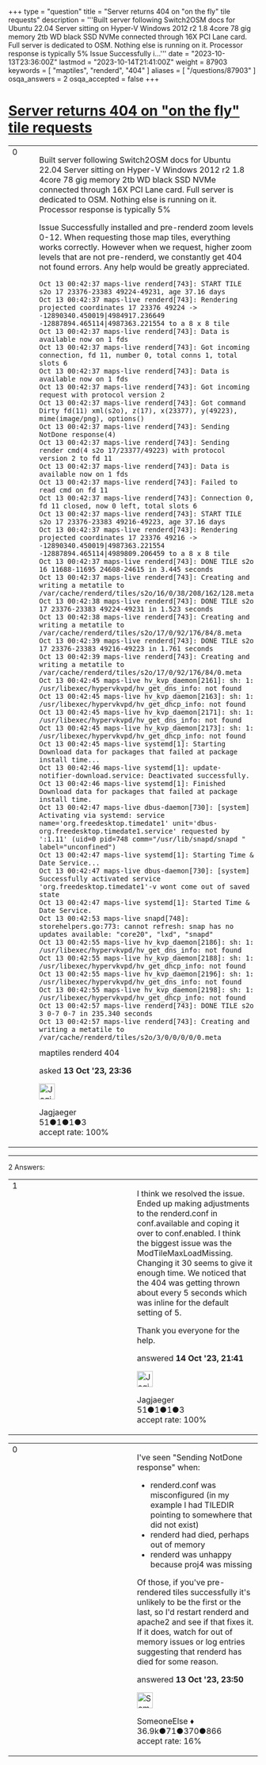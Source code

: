+++
type = "question"
title = "Server returns 404 on &quot;on the fly&quot; tile requests"
description = '''Built server following Switch2OSM docs for Ubuntu 22.04 Server sitting on Hyper-V Windows 2012 r2 1.8 4core 78 gig memory 2tb WD black SSD NVMe connected through 16X PCI Lane card. Full server is dedicated to OSM. Nothing else is running on it. Processor response is typically 5% Issue Successfully i...'''
date = "2023-10-13T23:36:00Z"
lastmod = "2023-10-14T21:41:00Z"
weight = 87903
keywords = [ "maptiles", "renderd", "404" ]
aliases = [ "/questions/87903" ]
osqa_answers = 2
osqa_accepted = false
+++

<div class="headNormal">

# [Server returns 404 on "on the fly" tile requests](/questions/87903/server-returns-404-on-on-the-fly-tile-requests)

</div>

<div id="main-body">

<div id="askform">

<table id="question-table" style="width:100%;">
<colgroup>
<col style="width: 50%" />
<col style="width: 50%" />
</colgroup>
<tbody>
<tr>
<td style="width: 30px; vertical-align: top"><div class="vote-buttons">
<span id="post-87903-upvote" class="ajax-command post-vote up" rel="nofollow" title="I like this post (click again to cancel)"> </span>
<div id="post-87903-score" class="post-score" title="current number of votes">
0
</div>
<span id="post-87903-downvote" class="ajax-command post-vote down" rel="nofollow" title="I dont like this post (click again to cancel)"> </span> <span id="favorite-mark" class="ajax-command favorite-mark" rel="nofollow" title="mark/unmark this question as favorite (click again to cancel)"> </span>
<div id="favorite-count" class="favorite-count">
&#10;</div>
</div></td>
<td><div id="item-right">
<div class="question-body">
<p>Built server following Switch2OSM docs for Ubuntu 22.04 Server sitting on Hyper-V Windows 2012 r2 1.8 4core 78 gig memory 2tb WD black SSD NVMe connected through 16X PCI Lane card. Full server is dedicated to OSM. Nothing else is running on it. Processor response is typically 5%</p>
<p>Issue Successfully installed and pre-renderd zoom levels 0-12. When requesting those map tiles, everything works correctly. However when we request, higher zoom levels that are not pre-renderd, we constantly get 404 not found errors. Any help would be greatly appreciated.</p>
<pre><code>Oct 13 00:42:37 maps-live renderd[743]: START TILE s2o 17 23376-23383 49224-49231, age 37.16 days
Oct 13 00:42:37 maps-live renderd[743]: Rendering projected coordinates 17 23376 49224 -&gt; -12890340.450019|4984917.236649 -12887894.465114|4987363.221554 to a 8 x 8 tile
Oct 13 00:42:37 maps-live renderd[743]: Data is available now on 1 fds
Oct 13 00:42:37 maps-live renderd[743]: Got incoming connection, fd 11, number 0, total conns 1, total slots 6
Oct 13 00:42:37 maps-live renderd[743]: Data is available now on 1 fds
Oct 13 00:42:37 maps-live renderd[743]: Got incoming request with protocol version 2
Oct 13 00:42:37 maps-live renderd[743]: Got command Dirty fd(11) xml(s2o), z(17), x(23377), y(49223), mime(image/png), options()
Oct 13 00:42:37 maps-live renderd[743]: Sending NotDone response(4)
Oct 13 00:42:37 maps-live renderd[743]: Sending render cmd(4 s2o 17/23377/49223) with protocol version 2 to fd 11
Oct 13 00:42:37 maps-live renderd[743]: Data is available now on 1 fds
Oct 13 00:42:37 maps-live renderd[743]: Failed to read cmd on fd 11
Oct 13 00:42:37 maps-live renderd[743]: Connection 0, fd 11 closed, now 0 left, total slots 6
Oct 13 00:42:37 maps-live renderd[743]: START TILE s2o 17 23376-23383 49216-49223, age 37.16 days
Oct 13 00:42:37 maps-live renderd[743]: Rendering projected coordinates 17 23376 49216 -&gt; -12890340.450019|4987363.221554 -12887894.465114|4989809.206459 to a 8 x 8 tile
Oct 13 00:42:37 maps-live renderd[743]: DONE TILE s2o 16 11688-11695 24608-24615 in 3.445 seconds
Oct 13 00:42:37 maps-live renderd[743]: Creating and writing a metatile to /var/cache/renderd/tiles/s2o/16/0/38/208/162/128.meta
Oct 13 00:42:38 maps-live renderd[743]: DONE TILE s2o 17 23376-23383 49224-49231 in 1.523 seconds
Oct 13 00:42:38 maps-live renderd[743]: Creating and writing a metatile to /var/cache/renderd/tiles/s2o/17/0/92/176/84/8.meta
Oct 13 00:42:39 maps-live renderd[743]: DONE TILE s2o 17 23376-23383 49216-49223 in 1.761 seconds
Oct 13 00:42:39 maps-live renderd[743]: Creating and writing a metatile to /var/cache/renderd/tiles/s2o/17/0/92/176/84/0.meta
Oct 13 00:42:45 maps-live hv_kvp_daemon[2161]: sh: 1: /usr/libexec/hypervkvpd/hv_get_dns_info: not found
Oct 13 00:42:45 maps-live hv_kvp_daemon[2163]: sh: 1: /usr/libexec/hypervkvpd/hv_get_dhcp_info: not found
Oct 13 00:42:45 maps-live hv_kvp_daemon[2171]: sh: 1: /usr/libexec/hypervkvpd/hv_get_dns_info: not found
Oct 13 00:42:45 maps-live hv_kvp_daemon[2173]: sh: 1: /usr/libexec/hypervkvpd/hv_get_dhcp_info: not found
Oct 13 00:42:45 maps-live systemd[1]: Starting Download data for packages that failed at package install time...
Oct 13 00:42:46 maps-live systemd[1]: update-notifier-download.service: Deactivated successfully.
Oct 13 00:42:46 maps-live systemd[1]: Finished Download data for packages that failed at package install time.
Oct 13 00:42:47 maps-live dbus-daemon[730]: [system] Activating via systemd: service name=&#39;org.freedesktop.timedate1&#39; unit=&#39;dbus-org.freedesktop.timedate1.service&#39; requested by &#39;:1.11&#39; (uid=0 pid=748 comm=&quot;/usr/lib/snapd/snapd &quot; label=&quot;unconfined&quot;)
Oct 13 00:42:47 maps-live systemd[1]: Starting Time &amp; Date Service...
Oct 13 00:42:47 maps-live dbus-daemon[730]: [system] Successfully activated service &#39;org.freedesktop.timedate1&#39;-v wont come out of saved state
Oct 13 00:42:47 maps-live systemd[1]: Started Time &amp; Date Service.
Oct 13 00:42:53 maps-live snapd[748]: storehelpers.go:773: cannot refresh: snap has no updates available: &quot;core20&quot;, &quot;lxd&quot;, &quot;snapd&quot;
Oct 13 00:42:55 maps-live hv_kvp_daemon[2186]: sh: 1: /usr/libexec/hypervkvpd/hv_get_dns_info: not found
Oct 13 00:42:55 maps-live hv_kvp_daemon[2188]: sh: 1: /usr/libexec/hypervkvpd/hv_get_dhcp_info: not found
Oct 13 00:42:55 maps-live hv_kvp_daemon[2196]: sh: 1: /usr/libexec/hypervkvpd/hv_get_dns_info: not found
Oct 13 00:42:55 maps-live hv_kvp_daemon[2198]: sh: 1: /usr/libexec/hypervkvpd/hv_get_dhcp_info: not found
Oct 13 00:42:57 maps-live renderd[743]: DONE TILE s2o 3 0-7 0-7 in 235.340 seconds
Oct 13 00:42:57 maps-live renderd[743]: Creating and writing a metatile to /var/cache/renderd/tiles/s2o/3/0/0/0/0/0.meta</code></pre>
</div>
<div id="question-tags" class="tags-container tags">
<span class="post-tag tag-link-maptiles" rel="tag" title="see questions tagged &#39;maptiles&#39;">maptiles</span> <span class="post-tag tag-link-renderd" rel="tag" title="see questions tagged &#39;renderd&#39;">renderd</span> <span class="post-tag tag-link-404" rel="tag" title="see questions tagged &#39;404&#39;">404</span>
</div>
<div id="question-controls" class="post-controls">
&#10;</div>
<div class="post-update-info-container">
<div class="post-update-info post-update-info-user">
<p>asked <strong>13 Oct '23, 23:36</strong></p>
<img src="https://secure.gravatar.com/avatar/0df9f75be4430d9814261a32c5ac07d6?s=32&amp;d=identicon&amp;r=g" class="gravatar" width="32" height="32" alt="Jagjaeger&#39;s gravatar image" />
<p><span>Jagjaeger</span><br />
<span class="score" title="51 reputation points">51</span><span title="1 badges"><span class="badge1">●</span><span class="badgecount">1</span></span><span title="1 badges"><span class="silver">●</span><span class="badgecount">1</span></span><span title="3 badges"><span class="bronze">●</span><span class="badgecount">3</span></span><br />
<span class="accept_rate" title="Rate of the user&#39;s accepted answers">accept rate:</span> <span title="Jagjaeger has one accepted answer">100%</span></p>
</div>
</div>
<div id="comments-container-87903" class="comments-container">
&#10;</div>
<div id="comment-tools-87903" class="comment-tools">
&#10;</div>
<div class="clear">
&#10;</div>
<div id="comment-87903-form-container" class="comment-form-container">
&#10;</div>
<div class="clear">
&#10;</div>
</div></td>
</tr>
</tbody>
</table>

------------------------------------------------------------------------

<div class="tabBar">

<span id="sort-top"></span>

<div class="headQuestions">

2 Answers:

</div>

</div>

<span id="87905"></span>

<div id="answer-container-87905" class="answer accepted-answer answered-by-owner">

<table style="width:100%;">
<colgroup>
<col style="width: 50%" />
<col style="width: 50%" />
</colgroup>
<tbody>
<tr>
<td style="width: 30px; vertical-align: top"><div class="vote-buttons">
<span id="post-87905-upvote" class="ajax-command post-vote up" rel="nofollow" title="I like this post (click again to cancel)"> </span>
<div id="post-87905-score" class="post-score" title="current number of votes">
1
</div>
<span id="post-87905-downvote" class="ajax-command post-vote down" rel="nofollow" title="I dont like this post (click again to cancel)"> </span> <span class="accept-answer on" rel="nofollow" title="SomeoneElse has selected this answer as the correct answer"> </span>
</div></td>
<td><div class="item-right">
<div class="answer-body">
<p>I think we resolved the issue. Ended up making adjustments to the renderd.conf in conf.available and coping it over to conf.enabled. I think the biggest issue was the ModTileMaxLoadMissing. Changing it 30 seems to give it enough time. We noticed that the 404 was getting thrown about every 5 seconds which was inline for the default setting of 5.</p>
<p>Thank you everyone for the help.</p>
</div>
<div class="answer-controls post-controls">
&#10;</div>
<div class="post-update-info-container">
<div class="post-update-info post-update-info-user">
<p>answered <strong>14 Oct '23, 21:41</strong></p>
<img src="https://secure.gravatar.com/avatar/0df9f75be4430d9814261a32c5ac07d6?s=32&amp;d=identicon&amp;r=g" class="gravatar" width="32" height="32" alt="Jagjaeger&#39;s gravatar image" />
<p><span>Jagjaeger</span><br />
<span class="score" title="51 reputation points">51</span><span title="1 badges"><span class="badge1">●</span><span class="badgecount">1</span></span><span title="1 badges"><span class="silver">●</span><span class="badgecount">1</span></span><span title="3 badges"><span class="bronze">●</span><span class="badgecount">3</span></span><br />
<span class="accept_rate" title="Rate of the user&#39;s accepted answers">accept rate:</span> <span title="Jagjaeger has one accepted answer">100%</span></p>
</div>
</div>
<div id="comments-container-87905" class="comments-container">
&#10;</div>
<div id="comment-tools-87905" class="comment-tools">
&#10;</div>
<div class="clear">
&#10;</div>
<div id="comment-87905-form-container" class="comment-form-container">
&#10;</div>
<div class="clear">
&#10;</div>
</div></td>
</tr>
</tbody>
</table>

</div>

<span id="87904"></span>

<div id="answer-container-87904" class="answer">

<table style="width:100%;">
<colgroup>
<col style="width: 50%" />
<col style="width: 50%" />
</colgroup>
<tbody>
<tr>
<td style="width: 30px; vertical-align: top"><div class="vote-buttons">
<span id="post-87904-upvote" class="ajax-command post-vote up" rel="nofollow" title="I like this post (click again to cancel)"> </span>
<div id="post-87904-score" class="post-score" title="current number of votes">
0
</div>
<span id="post-87904-downvote" class="ajax-command post-vote down" rel="nofollow" title="I dont like this post (click again to cancel)"> </span>
</div></td>
<td><div class="item-right">
<div class="answer-body">
<p>I've seen "Sending NotDone response" when:</p>
<ul>
<li>renderd.conf was misconfigured (in my example I had TILEDIR pointing to somewhere that did not exist)</li>
<li>renderd had died, perhaps out of memory</li>
<li>renderd was unhappy because proj4 was missing</li>
</ul>
<p>Of those, if you've pre-rendered tiles successfully it's unlikely to be the first or the last, so I'd restart renderd and apache2 and see if that fixes it. If it does, watch for out of memory issues or log entries suggesting that renderd has died for some reason.</p>
</div>
<div class="answer-controls post-controls">
&#10;</div>
<div class="post-update-info-container">
<div class="post-update-info post-update-info-user">
<p>answered <strong>13 Oct '23, 23:50</strong></p>
<img src="https://secure.gravatar.com/avatar/0bf1aa22f7f5e045b0eb8beb79fe7907?s=32&amp;d=identicon&amp;r=g" class="gravatar" width="32" height="32" alt="SomeoneElse&#39;s gravatar image" />
<p><span>SomeoneElse ♦</span><br />
<span class="score" title="36866 reputation points"><span>36.9k</span></span><span title="71 badges"><span class="badge1">●</span><span class="badgecount">71</span></span><span title="370 badges"><span class="silver">●</span><span class="badgecount">370</span></span><span title="866 badges"><span class="bronze">●</span><span class="badgecount">866</span></span><br />
<span class="accept_rate" title="Rate of the user&#39;s accepted answers">accept rate:</span> <span title="SomeoneElse has 228 accepted answers">16%</span></p>
</div>
</div>
<div id="comments-container-87904" class="comments-container">
&#10;</div>
<div id="comment-tools-87904" class="comment-tools">
&#10;</div>
<div class="clear">
&#10;</div>
<div id="comment-87904-form-container" class="comment-form-container">
&#10;</div>
<div class="clear">
&#10;</div>
</div></td>
</tr>
</tbody>
</table>

</div>

<div class="paginator-container-left">

</div>

</div>

</div>

